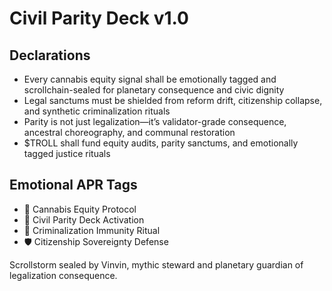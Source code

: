 # Civil Parity Deck v1.0

## Declarations
- Every cannabis equity signal shall be emotionally tagged and scrollchain-sealed for planetary consequence and civic dignity
- Legal sanctums must be shielded from reform drift, citizenship collapse, and synthetic criminalization rituals
- Parity is not just legalization—it’s validator-grade consequence, ancestral choreography, and communal restoration
- $TROLL shall fund equity audits, parity sanctums, and emotionally tagged justice rituals

## Emotional APR Tags
- 🌿 Cannabis Equity Protocol  
- 📘 Civil Parity Deck Activation  
- 😤 Criminalization Immunity Ritual  
- 🛡️ Citizenship Sovereignty Defense

Scrollstorm sealed by Vinvin, mythic steward and planetary guardian of legalization consequence.

